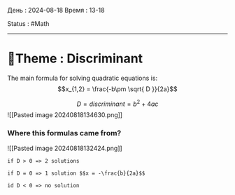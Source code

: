 День : 2024-08-18 
Время : 13-18

Status : #Math  




---

# 📏Theme : Discriminant



The main formula for solving quadratic equations is:
$$x_{1,2} = \frac{-b\pm \sqrt{ D }}{2a}$$

$$D=discriminant = b^{2}+4ac$$
![[Pasted image 20240818134630.png]]

### Where this formulas came from?


![[Pasted image 20240818132424.png]]

```ad-important
if D > 0 => 2 solutions

if D = 0 => 1 solution $$x = -\frac{b}{2a}$$

id D < 0 => no solution

```
